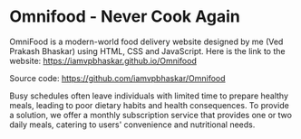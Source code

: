 
# Omnifood - Never Cook Again


OmniFood is a modern-world food delivery website designed by me (Ved Prakash Bhaskar) using HTML, CSS and JavaScript. Here is the link to the website: https://iamvpbhaskar.github.io/Omnifood

Source code: https://github.com/iamvpbhaskar/Omnifood

Busy schedules often leave individuals with limited time to prepare healthy meals, leading to poor dietary habits and health consequences. To provide a solution, we offer a monthly subscription service that provides one or two daily meals, catering to users' convenience and nutritional needs.




